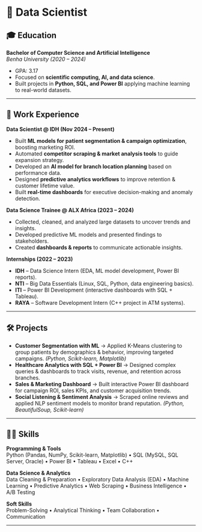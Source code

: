 # 🚀 Data Scientist

## 🎓 Education  
**Bachelor of Computer Science and Artificial Intelligence**  
*Benha University (2020 – 2024)*  
- GPA: 3.17  
- Focused on **scientific computing, AI, and data science**.  
- Built projects in **Python, SQL, and Power BI** applying machine learning to real-world datasets.  

---

## 💼 Work Experience  

**Data Scientist @ IDH (Nov 2024 – Present)**  
- Built **ML models for patient segmentation & campaign optimization**, boosting marketing ROI.  
- Automated **competitor scraping & market analysis tools** to guide expansion strategy.  
- Developed an **AI model for branch location planning** based on performance data.  
- Designed **predictive analytics workflows** to improve retention & customer lifetime value.  
- Built **real-time dashboards** for executive decision-making and anomaly detection.  

**Data Science Trainee @ ALX Africa (2023 – 2024)**  
- Collected, cleaned, and analyzed large datasets to uncover trends and insights.  
- Developed predictive ML models and presented findings to stakeholders.  
- Created **dashboards & reports** to communicate actionable insights.  

**Internships (2022 – 2023)**  
- **IDH** – Data Science Intern (EDA, ML model development, Power BI reports).  
- **NTI** – Big Data Essentials (Linux, SQL, Python, data engineering basics).  
- **ITI** – Power BI Development (interactive dashboards with SQL + Tableau).  
- **RAYA** – Software Development Intern (C++ project in ATM systems).  

---

## 🛠️ Projects  

- **Customer Segmentation with ML** → Applied K-Means clustering to group patients by demographics & behavior, improving targeted campaigns. *(Python, Scikit-learn, Matplotlib)*  
- **Healthcare Analytics with SQL + Power BI** → Designed complex queries & dashboards to track visits, revenue, and retention across branches.  
- **Sales & Marketing Dashboard** → Built interactive Power BI dashboard for campaign ROI, sales KPIs, and customer acquisition trends.  
- **Social Listening & Sentiment Analysis** → Scraped online reviews and applied NLP sentiment models to monitor brand reputation. *(Python, BeautifulSoup, Scikit-learn)*  

---

## 🧑‍💻 Skills  

**Programming & Tools**  
Python (Pandas, NumPy, Scikit-learn, Matplotlib) • SQL (MySQL, SQL Server, Oracle) • Power BI • Tableau • Excel • C++  

**Data Science & Analytics**  
Data Cleaning & Preparation • Exploratory Data Analysis (EDA) • Machine Learning • Predictive Analytics • Web Scraping • Business Intelligence • A/B Testing  

**Soft Skills**  
Problem-Solving • Analytical Thinking • Team Collaboration • Communication  

---

